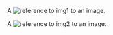 A ![reference to img1][] to an image.

A ![reference to img2][] to an image.

[reference to img1]: http://example.net/img1.png
[reference to img2]: http://example.net/img2.png "title"
